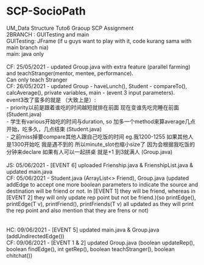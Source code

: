 # SCP-SocioPath
UM_Data Structure Tuto6 Graoup SCP Assignment
<BR>2BRANCH : GUITesting and main
<BR>GUITesting: JFrame (if u guys want to play with it, code kurang sama with main branch nia)
<BR>main: java only
  <BR>
<BR> CF: 25/05/2021 - updated Group.java with extra feature (parallel farming) and teachStranger(mentor, mentee, performance).
  <BR> Can only teach Stranger
<BR> CF: 26/05/2021 - updated Group - haveLunch(), Student - compareTo(), calcAverage(), private variables, main - (event 3 input parameters).
<BR> event3改了蛮多的就是 （大致上是）:
  <BR> - priority以前是跟着谁吃的时间越短就排在前面 现在变谁先吃完睡在前面 (Student.java)
  <BR> - 学生有various开始吃的时间与duration, so 加多一个method来算average几点开始，吃多久，几点结束 (Student.java)
  <BR> - 之前miss掉要compare其他人跟自己吃饭的时间 eg.我1200-1255 如果其他人是1300开始吃 我是遇不到的 所以minute_slot也缩小size了 因为会根据我吃饭的分钟来declare 如果有人可以一起拼桌 就是+1 到3就满人 (Group.java)
    <BR>
<BR> JS: 05/06/2021 - [EVENT 6] uploaded Frienship.java & FrienshipList.java & updated main.java 
<BR> CF: 05/06/2021 - Student.java (ArrayList<> Friend), Group.java (updated addEdge to accept one more boolean parameters to indicate the source and destination will be friend or not. In [EVENT 1] they will be friend, whereas in [EVENT 2] they will only update rep point but not be friend.)(so printEdge(), printEdge(T v), printFriend(), printFriends(T v) all updated as they will print the rep point and also mention that they are frens or not)  
<BR>
  <BR> HC: 09/06/2021 - [EVENT 5] updated main.java & Group.java (addUndirectedEdge())
<BR> CF: 09/06/2021 - [EVENT 1 & 2] updated Group.java (boolean updateRep(), boolean findEdge(), int getRep(), boolean teachStranger(), boolean chitchat())
